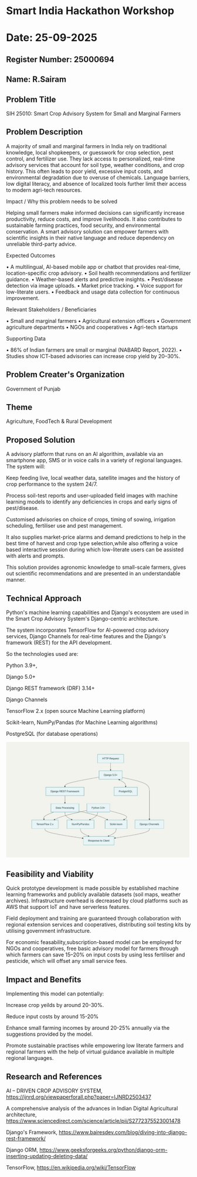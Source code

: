 # Smart India Hackathon Workshop
# Date: 25-09-2025
## Register Number: 25000694
## Name: R.Sairam
## Problem Title
SIH 25010: Smart Crop Advisory System for Small and Marginal Farmers
## Problem Description
A majority of small and marginal farmers in India rely on traditional knowledge, local shopkeepers, or guesswork for crop selection, pest control, and fertilizer use. They lack access to personalized, real-time advisory services that account for soil type, weather conditions, and crop history. This often leads to poor yield, excessive input costs, and environmental degradation due to overuse of chemicals. Language barriers, low digital literacy, and absence of localized tools further limit their access to modern agri-tech resources.

Impact / Why this problem needs to be solved

Helping small farmers make informed decisions can significantly increase productivity, reduce costs, and improve livelihoods. It also contributes to sustainable farming practices, food security, and environmental conservation. A smart advisory solution can empower farmers with scientific insights in their native language and reduce dependency on unreliable third-party advice.

Expected Outcomes

• A multilingual, AI-based mobile app or chatbot that provides real-time, location-specific crop advisory.
• Soil health recommendations and fertilizer guidance.
• Weather-based alerts and predictive insights.
• Pest/disease detection via image uploads.
• Market price tracking.
• Voice support for low-literate users.
• Feedback and usage data collection for continuous improvement.

Relevant Stakeholders / Beneficiaries

• Small and marginal farmers
• Agricultural extension officers
• Government agriculture departments
• NGOs and cooperatives
• Agri-tech startups

Supporting Data

• 86% of Indian farmers are small or marginal (NABARD Report, 2022).
• Studies show ICT-based advisories can increase crop yield by 20–30%.

## Problem Creater's Organization
Government of Punjab

## Theme
Agriculture, FoodTech & Rural Development

## Proposed Solution
A advisory platform that runs on an AI algorithim, available via an smartphone app, SMS or in voice calls in a variety of regional languages. The system will:

Keep feeding live, local weather data, satellite images and the history of crop performance to the system 24/7.

Process soil-test reports and user-uploaded field images with machine learning models to identify any deficiencies in crops and early signs of pest/disease.

Customised advisories on choice of crops, timing of sowing, irrigation scheduling, fertiliser use and pest management.

It also supplies market-price alarms and demand predictions to help in the best time of harvest and crop type selection,while also offering a voice based interactive session during which low-literate users can be assisted with alerts and prompts.

This solution provides agronomic knowledge to small-scale farmers, gives out scientific recommendations and  are presented in an understandable manner.

## Technical Approach
Python's machine learning capabilities and Django's ecosystem are used in the Smart Crop Advisory System's Django-centric architecture.

The system incorporates TensorFlow for AI-powered crop advisory services, Django Channels for real-time features and the Django's framework (REST) for the API development.

So the technologies used are:

Python 3.9+,

Django 5.0+

Django REST framework (DRF) 3.14+

Django Channels

TensorFlow 2.x (open source Machine Learning platform)

Scikit-learn, NumPy/Pandas (for Machine Learning algorithms)

PostgreSQL (for database operations)

<img src="sih.jpg" alt="Flowchart" width="500">


## Feasibility and Viability

Quick prototype development is made possible by established machine learning frameworks and publicly available datasets (soil maps, weather archives).  Infrastructure overhead is decreased by cloud platforms such as AWS that support IoT and have serverless features.

Field deployment and training are guaranteed through collaboration with regional extension services and cooperatives, distributing soil testing kits by utilising government infrastructure.

For economic feasability,subscription-based model can be employed for NGOs and cooperatives, free basic advisory model for farmers through which farmers can save 15–20% on input costs by using less fertiliser and pesticide, which will offset any small service fees.

## Impact and Benefits
Implementing this model can potentially:

Increase crop yeilds by around 20-30%.

Reduce input costs by around 15-20%

Enhance small farming incomes by around 20-25% annually via the suggestions provided by the model.

Promote sustainable practises while empowering low literate farmers and regional farmers with the help of virtual guidance available in multiple regional languages.

## Research and References
AI – DRIVEN CROP ADVISORY SYSTEM, https://ijnrd.org/viewpaperforall.php?paper=IJNRD2503437

A comprehensive analysis of the advances in Indian Digital Agricultural architecture,   https://www.sciencedirect.com/science/article/pii/S2772375523001478

Django's Framework, https://www.bairesdev.com/blog/diving-into-django-rest-framework/

Django ORM, https://www.geeksforgeeks.org/python/django-orm-inserting-updating-deleting-data/

TensorFlow, https://en.wikipedia.org/wiki/TensorFlow
